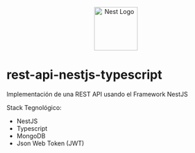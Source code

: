<p align="center">
  <a href="http://nestjs.com/" target="blank"><img src="https://nestjs.com/img/logo_text.svg" width="100" alt="Nest Logo" /></a>
</p>

# rest-api-nestjs-typescript
Implementación de una REST API usando el Framework NestJS

Stack Tegnológico:
- NestJS
- Typescript
- MongoDB
- Json Web Token (JWT)